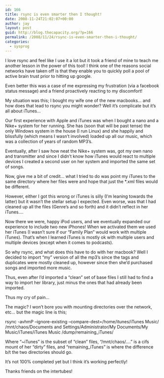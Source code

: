 ```yaml
---
id: 166
title: rsync is even smarter then I thought!
date: 2008-11-24T21:02:07+00:00
author: jay
layout: post
guid: http://blog.thecapacity.org/?p=166
permalink: /2008/11/24/rsync-is-even-smarter-then-i-thought/
categories:
  - sysprog
---
```

I love rsync and feel like I use it a lot but it took a friend of mine to teach me another lesson in the power of this tool! I think one of the reasons social networks have taken off is that they enable you to quickly poll a pool of active brain trust prior to hitting up google.

Even better this was a case of me expressing my frustration (via a facebook status message) and a friend proactively reacting to my discomfort!

My situation was this; I bought my wife one of the new macbooks… and how does that lead to rsync you might wonder? Well it’s complicate but it’s all about iTunes…

Our first experience with Apple and iTunes was when I bought a nano and a Nike+ system for her running. She has (soon that will be past tense) the only Windows system in the house (I run Linux) and she happily and blissfully (which means I wasn’t involved) loaded up all our music, which was a collection of years of random MP3’s.

Eventually, after I saw how neat the Nike+ system was, got my own nano and transmitter and since I didn’t know how iTunes would react to multiple devices I created a second user on her system and imported the same set of songs.

Now, give me a bit of credit… what I tried to do was point my iTunes to the same directory where her files were and hope that just the *.xml files would be different.

However, either I got this wrong or iTunes is silly (I’m leaning towards the latter) but it wasn’t the stellar setup I expected. Even worse, was that I had cleaned up all the files (Genre’s and so forth) and it didn’t reflect in her iTunes….

Now there we were, happy iPod users, and we eventually expanded our experience to include two new iPhones! When we activated them we used her iTunes (I wasn’t sure if our “Family Plan” would work with multiple iTunes). That’s when I learned iTunes is mostly ok with multiple users and multiple devices (except when it comes to podcasts).

So why rsync, and what does this have to do with her macbook? Well I decided to import “my” version of all the mp3’s since the tags and duplicates were mostly cleaned up, however since then she’d purchased songs and imported more music.

Thus, even after I’d imported a “clean” set of base files I still had to find a way to import her library, just minus the ones that had already been imported.

Thus my cry of pain…

The magic? I won’t bore you with mounting directories over the network, etc… but the magic line is this;

rsync -avhmP –ignore-existing –compare-dest=/home/itunes/iTunes Music/ /mnt/chaos/Documents and Settings/Administrator/My Documents/My Music/iTunes/iTunes Music /dump/remaining_iTunes/

Where “~iTunes” is the subset of “clean” files, “/mnt/chaos/….” is a cifs mount of her “dirty” files, and “remaining_iTunes” is where the difference b/t the two directories should go.

It’s not 100% completed yet but I think it’s working perfectly!

Thanks friends on the intertubes!
